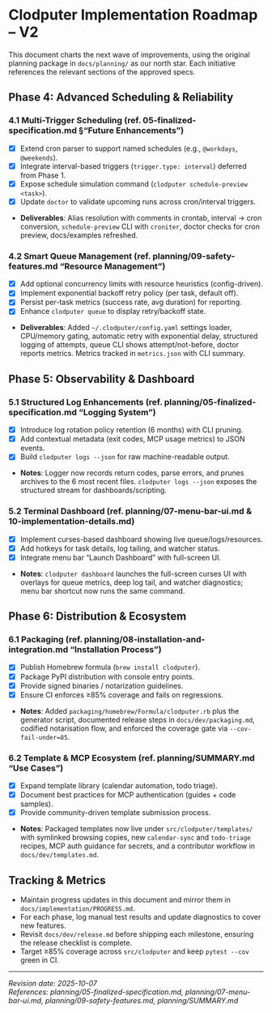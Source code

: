 # Clodputer Implementation Roadmap – V2

This document charts the next wave of improvements, using the original planning package in `docs/planning/` as our north star. Each initiative references the relevant sections of the approved specs.

## Phase 4: Advanced Scheduling & Reliability

### 4.1 Multi-Trigger Scheduling (ref. 05-finalized-specification.md §“Future Enhancements”)
- [x] Extend cron parser to support named schedules (e.g., `@workdays`, `@weekends`).
- [x] Integrate interval-based triggers (`trigger.type: interval`) deferred from Phase 1.
- [x] Expose schedule simulation command (`clodputer schedule-preview <task>`).
- [x] Update `doctor` to validate upcoming runs across cron/interval triggers.
- **Deliverables**: Alias resolution with comments in crontab, interval → cron conversion, `schedule-preview` CLI with `croniter`, doctor checks for cron preview, docs/examples refreshed.

### 4.2 Smart Queue Management (ref. planning/09-safety-features.md “Resource Management”)
- [x] Add optional concurrency limits with resource heuristics (config-driven).
- [x] Implement exponential backoff retry policy (per task, default off).
- [x] Persist per-task metrics (success rate, avg duration) for reporting.
- [x] Enhance `clodputer queue` to display retry/backoff state.
- **Deliverables**: Added `~/.clodputer/config.yaml` settings loader, CPU/memory gating, automatic retry with exponential delay, structured logging of attempts, queue CLI shows attempt/not-before, doctor reports metrics. Metrics tracked in `metrics.json` with CLI summary.

## Phase 5: Observability & Dashboard

### 5.1 Structured Log Enhancements (ref. planning/05-finalized-specification.md “Logging System”)
- [x] Introduce log rotation policy retention (6 months) with CLI pruning.
- [x] Add contextual metadata (exit codes, MCP usage metrics) to JSON events.
- [x] Build `clodputer logs --json` for raw machine-readable output.
- **Notes**: Logger now records return codes, parse errors, and prunes archives to the 6 most recent files. `clodputer logs --json` exposes the structured stream for dashboards/scripting.

### 5.2 Terminal Dashboard (ref. planning/07-menu-bar-ui.md & 10-implementation-details.md)
- [x] Implement curses-based dashboard showing live queue/logs/resources.
- [x] Add hotkeys for task details, log tailing, and watcher status.
- [x] Integrate menu bar “Launch Dashboard” with full-screen UI.
- **Notes**: `clodputer dashboard` launches the full-screen curses UI with overlays for queue metrics, deep log tail, and watcher diagnostics; menu bar shortcut now runs the same command.

## Phase 6: Distribution & Ecosystem

### 6.1 Packaging (ref. planning/08-installation-and-integration.md “Installation Process”)
- [x] Publish Homebrew formula (`brew install clodputer`).
- [x] Package PyPI distribution with console entry points.
- [x] Provide signed binaries / notarization guidelines.
- [x] Ensure CI enforces ≥85% coverage and fails on regressions.
- **Notes**: Added `packaging/homebrew/Formula/clodputer.rb` plus the generator script, documented release steps in `docs/dev/packaging.md`, codified notarisation flow, and enforced the coverage gate via `--cov-fail-under=85`.

### 6.2 Template & MCP Ecosystem (ref. planning/SUMMARY.md “Use Cases”)
- [x] Expand template library (calendar automation, todo triage).
- [x] Document best practices for MCP authentication (guides + code samples).
- [x] Provide community-driven template submission process.
- **Notes**: Packaged templates now live under `src/clodputer/templates/` with symlinked browsing copies, new `calendar-sync` and `todo-triage` recipes, MCP auth guidance for secrets, and a contributor workflow in `docs/dev/templates.md`.

## Tracking & Metrics

- Maintain progress updates in this document and mirror them in `docs/implementation/PROGRESS.md`.
- For each phase, log manual test results and update diagnostics to cover new features.
- Revisit `docs/dev/release.md` before shipping each milestone, ensuring the release checklist is complete.
- Target ≥85% coverage across `src/clodputer` and keep `pytest --cov` green in CI.

---

_Revision date: 2025-10-07_  
_References: planning/05-finalized-specification.md, planning/07-menu-bar-ui.md, planning/09-safety-features.md, planning/SUMMARY.md_
